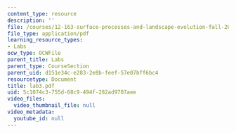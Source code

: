 ```yaml
---
content_type: resource
description: ''
file: /courses/12-163-surface-processes-and-landscape-evolution-fall-2004/5c1074c3755d68c9494f282ad9707aee_lab3.pdf
file_type: application/pdf
learning_resource_types:
- Labs
ocw_type: OCWFile
parent_title: Labs
parent_type: CourseSection
parent_uid: d151e34c-e283-2e8b-feef-57e07bff6bc4
resourcetype: Document
title: lab3.pdf
uid: 5c1074c3-755d-68c9-494f-282ad9707aee
video_files:
  video_thumbnail_file: null
video_metadata:
  youtube_id: null
---
```

